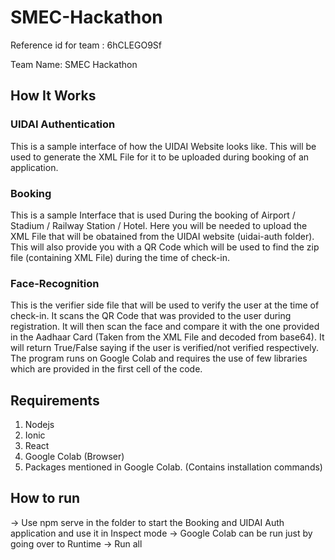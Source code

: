 # SMEC-Hackathon

Reference id for team : 6hCLEGO9Sf

Team Name: SMEC Hackathon

## How It Works

### UIDAI Authentication
This is a sample interface of how the UIDAI Website looks like. This will be used to generate the XML File for it to be uploaded during booking of an application. 

### Booking
This is a sample Interface that is used During the booking of Airport / Stadium / Railway Station / Hotel. Here you will be needed to upload the XML File that will be obatained from the UIDAI website (uidai-auth folder). This will also provide you with a QR Code which will be used to find the zip file (containing XML File) during the time of check-in.

### Face-Recognition
This is the verifier side file that will be used to verify the user at the time of check-in. It scans the QR Code that was provided to the user during registration. It will then scan the face and compare it with the one provided in the Aadhaar Card (Taken from the XML File and decoded from base64). It will return True/False saying if the user is verified/not verified respectively. The program runs on Google Colab and requires the use of few libraries which are provided in the first cell of the code.

## Requirements

1. Nodejs
2. Ionic
3. React
4. Google Colab (Browser)
5. Packages mentioned in Google Colab. (Contains installation commands)

## How to run

-> Use npm serve in the folder to start the Booking and UIDAI Auth application and use it in Inspect mode
-> Google Colab can be run just by going over to Runtime -> Run all
